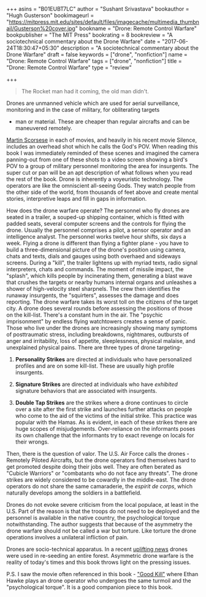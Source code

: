 +++
asins = "B01EUBT7LC"
author = "Sushant Srivastava"
bookauthor = "Hugh Gusterson"
bookimageurl = "https://mitpress.mit.edu/sites/default/files/imagecache/multimedia_thumbnail/Gusterson%20cover.jpg"
bookname = "Drone: Remote Control Warfare"
bookpublisher = "The MIT Press"
bookrating = 8
bookreview = "A sociotechnical commentary about the Drone Warfare"
date = "2017-06-24T18:30:47+05:30"
description = "A sociotechnical commentary about the Drone Warfare"
draft = false
keywords = ["drone", "nonfiction"]
name = "Drone: Remote Control Warfare"
tags = ["drone", "nonfiction"]
title = "Drone: Remote Control Warfare"
type = "review"

+++

> The Rocket man had it coming, the old man didn't.

Drones are unmanned vehicle which are used for aerial surveillance, monitoring and in the case of military, for obliterating targets
- man or material. These are cheaper than regular aircrafts and can be maneuvered remotely.

[Martin Scorsese](https://en.wikipedia.org/wiki/Martin_Scorsese) in each of movies, and heavily in his recent movie Silence, includes an overhead shot which he
calls the God's POV. When reading this book I was immediately reminded of these scenes and imagined 
the camera panning-out from one of these shots to a video screen showing a bird's POV to a group of military personnel
monitoring the area for insurgents. The super cut or pan will be an apt description of what follows when you read the
rest of the book. Drone is inherently a voyeuristic technology. The operators are like the omniscient all-seeing Gods. They watch people from the
other side of the world, from thousands of feet above and create mental stories, interpretive leaps and fill in gaps
in information. 

How does the drone warfare operate? The personnel who fly drones are seated in a trailer, a souped-up shipping container, which is fitted with padded seats,
several computer screens and the controls for flying the drone. Usually the personnel comprises a pilot, a sensor operator and 
an intelligence analyst. The personnel works twelve hour shifts, six days a week. Flying a drone is different than flying a fighter plane - you have 
to build a three-dimensional picture of the drone's position using camera, chats and texts, dials and gauges using both overhaed
and sideways screens. During a "kill", the trailer lightens up with myriad texts, radio signal interpreters, chats and commands.
The moment of missile impact, the "splash", which kills people by incinerating them, generating a blast wave that crushes
the targets or nearby humans internal organs and unleashes a shower of high-velocity steel sharpnels. The crew then identifies
the runaway insurgents, the "squirters", assesses the damage and does reporting. The drone warfare takes its worst 
toll on the citizens of the target city. A drone does several rounds before assessing the positions of those on the kill-list.
There's a constant hum in the air. The "psychic imprisonment" by endless flying watchtowers creates a sense of panic.
Those who live under the drones are increasingly showing many symptoms of posttraumatic stress, including breakdowns, nightmares,
outbursts of anger and irritability, loss of appetite, sleeplessness, physical malaise, and unexplained physical pains.
There are three types of drone targeting-

1. **Personality Strikes** are directed at individuals who have personalized profiles and are on some kill-list. These
are usually high profile insurgents.

2. **Signature Strikes** are directed at individuals who have *exhibited* signature behaviors that are associated with
insurgents.

3. **Double Tap Strikes** are the strikes where a drone continues to circle over a site after the first strike and launches
further attacks on people who come to the aid of the victims of the initial strike. This practice was popular with
the Hamas.
As is evident, in each of these strikes there are huge scopes of misjudgements. Over-reliance on the informants poses its own
challenge that the informants try to exact revenge on locals for their wrongs. 


Then, there is the question of valor. The U.S. Air Force calls the drones - Remotely Piloted Aircrafts, but the drone
operators find themselves hard to get promoted despite doing their jobs well. They are often berated as "Cubicle Warriors"
or "combatants who do not face any threats". The drone strikes are widely considered to be cowardly in the middle-east.
The drone operators do not share the same camaraderie, the *espirit de corps*, which naturally develops among the 
soldiers in a battlefield.

Drones do not evoke severe criticism from the local populace, at least in the U.S. Part of the reason is that 
the troops do not need to be deployed and the personnel is available in the native country, the psychological
torque notwithstanding. The author suggests that because of the asymmetry the drone warfare should not be called
a war but torture. Like torture the drone operations involves a unilateral infliction of pain.

Drones are socio-technical apparatus. In a recent [uplifting news](https://factordaily.com/iisc-bangalore-drones-seeds-forests-karnataka/) drones were used in re-seeding an entire forest.
Asymmetric drone warfare is the reality of today's times and this book throws light on the pressing issues.

P.S. I saw the movie often referenced in this book - ["Good Kill"](https://en.wikipedia.org/wiki/Good_Kill) where Ethan Hawke plays an drone operator 
who undergoes the same turmoil and the "psychological torque". It is a good companion piece to this book.

